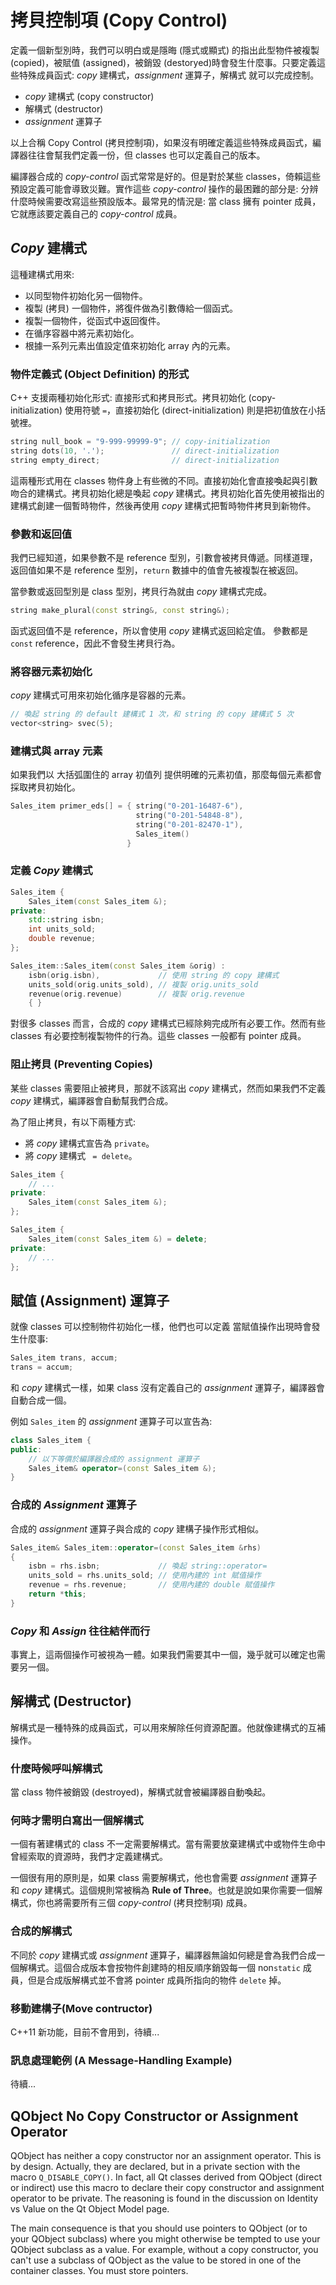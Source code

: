 # 拷貝控制項 (Copy Control)

定義一個新型別時，我們可以明白或是隱晦 (隱式或顯式) 的指出此型物件被複製 (copied)，被賦值 (assigned)，被銷毀 (destoryed)時會發生什麼事。只要定義這些特殊成員函式: *copy* 建構式，*assignment* 運算子，解構式 就可以完成控制。

- *copy* 建構式 (copy constructor)
- 解構式 (destructor)
- *assignment* 運算子
  
以上合稱 Copy Control (拷貝控制項)，如果沒有明確定義這些特殊成員函式，編譯器往往會幫我們定義一份，但 classes 也可以定義自己的版本。

編譯器合成的 *copy-control* 函式常常是好的。但是對於某些 classes，倚賴這些預設定義可能會導致災難。實作這些 *copy-control* 操作的最困難的部分是: 分辨什麼時候需要改寫這些預設版本。最常見的情況是: 當 class 擁有 pointer 成員，它就應該要定義自己的 *copy-control* 成員。

## *Copy* 建構式
這種建構式用來:
- 以同型物件初始化另一個物件。
- 複製 (拷貝) 一個物件，將復件做為引數傳給一個函式。
- 複製一個物件，從函式中返回復件。
- 在循序容器中將元素初始化。
- 根據一系列元素出值設定值來初始化 array 內的元素。

### 物件定義式 (Object Definition) 的形式
C++ 支援兩種初始化形式: 直接形式和拷貝形式。拷貝初始化 (copy-initialization) 使用符號 `=`，直接初始化 (direct-initialization) 則是把初值放在小括號裡。

```cpp
string null_book = "9-999-99999-9"; // copy-initialization
string dots(10, '.');               // direct-initialization
string empty_direct;                // direct-initialization
```

這兩種形式用在 classes 物件身上有些微的不同。直接初始化會直接喚起與引數吻合的建構式。拷貝初始化總是喚起 *copy* 建構式。拷貝初始化首先使用被指出的建構式創建一個暫時物件，然後再使用 *copy* 建構式把暫時物件拷貝到新物件。

### 參數和返回值
我們已經知道，如果參數不是 reference 型別，引數會被拷貝傳遞。同樣道理，返回值如果不是 reference 型別，`return` 數據中的值會先被複製在被返回。

當參數或返回型別是 class 型別，拷貝行為就由 *copy* 建構式完成。

```cpp
string make_plural(const string&, const string&);
```

函式返回值不是 reference，所以會使用 *copy* 建構式返回給定值。
參數都是 `const` reference，因此不會發生拷貝行為。

### 將容器元素初始化
*copy* 建構式可用來初始化循序是容器的元素。

```cpp
// 喚起 string 的 default 建構式 1 次，和 string 的 copy 建構式 5 次
vector<string> svec(5);
```

### 建構式與 array 元素
如果我們以 大括弧圍住的 array 初值列 提供明確的元素初值，那麼每個元素都會採取拷貝初始化。

```cpp
Sales_item primer_eds[] = { string("0-201-16487-6"),
                            string("0-201-54848-8"),
                            string("0-201-82470-1"),
                            Sales_item()
                          }
```

### 定義 *Copy* 建構式

```cpp
Sales_item {
    Sales_item(const Sales_item &);
private:
    std::string isbn;
    int units_sold;
    double revenue;
};

Sales_item::Sales_item(const Sales_item &orig) : 
    isbn(orig.isbn),             // 使用 string 的 copy 建構式
    units_sold(orig.units_sold), // 複製 orig.units_sold
    revenue(orig.revenue)        // 複製 orig.revenue
    { }
```

對很多 classes 而言，合成的 *copy* 建構式已經除夠完成所有必要工作。然而有些 classes 有必要控制複製物件的行為。這些 classes 一般都有 pointer 成員。

### 阻止拷貝 (Preventing Copies)
某些 classes 需要阻止被拷貝，那就不該寫出 *copy* 建構式，然而如果我們不定義 *copy* 建構式，編譯器會自動幫我們合成。

為了阻止拷貝，有以下兩種方式:
- 將 *copy* 建構式宣告為 `private`。
- 將 *copy* 建構式 ` = delete`。

```cpp
Sales_item {
    // ...
private:
    Sales_item(const Sales_item &);
};
```

```cpp
Sales_item {
    Sales_item(const Sales_item &) = delete;
private:
    // ...
};
```

## 賦值 (Assignment) 運算子
就像 classes 可以控制物件初始化一樣，他們也可以定義 當賦值操作出現時會發生什麼事:

```cpp
Sales_item trans, accum;
trans = accum;
```

和 *copy* 建構式一樣，如果 class 沒有定義自己的 *assignment* 運算子，編譯器會自動合成一個。

例如 `Sales_item` 的 *assignment* 運算子可以宣告為:

```cpp
class Sales_item {
public:
    // 以下等價於編譯器合成的 assignment 運算子
    Sales_item& operator=(const Sales_item &);
}
```

### 合成的 *Assignment* 運算子
合成的 *assignment* 運算子與合成的 *copy* 建構子操作形式相似。

```cpp
Sales_item& Sales_item::operator=(const Sales_item &rhs)
{
    isbn = rhs.isbn;             // 喚起 string::operator=
    units_sold = rhs.units_sold; // 使用內建的 int 賦值操作
    revenue = rhs.revenue;       // 使用內建的 double 賦值操作
    return *this;
}
```

### *Copy* 和 *Assign* 往往結伴而行
事實上，這兩個操作可被視為一體。如果我們需要其中一個，幾乎就可以確定也需要另一個。

## 解構式 (Destructor)
解構式是一種特殊的成員函式，可以用來解除任何資源配置。他就像建構式的互補操作。

### 什麼時候呼叫解構式
當 class 物件被銷毀 (destroyed)，解構式就會被編譯器自動喚起。

### 何時才需明白寫出一個解構式
一個有著建構式的 class 不一定需要解構式。當有需要放棄建構式中或物件生命中曾經索取的資源時，我們才定義建構式。

一個很有用的原則是，如果 class 需要解構式，他也會需要 *assignment* 運算子和 *copy* 建構式。這個規則常被稱為 **Rule of Three**。也就是說如果你需要一個解構式，你也將需要所有三個 *copy-control* (拷貝控制項) 成員。

### 合成的解構式
不同於 *copy* 建構式或 *assignment* 運算子，編譯器無論如何總是會為我們合成一個解構式。這個合成版本會按物件創建時的相反順序銷毀每一個 non`static` 成員，但是合成版解構式並不會將 pointer 成員所指向的物件 `delete` 掉。

### 移動建構子(Move contructor)
C++11 新功能，目前不會用到，待續...

### 訊息處理範例 (A Message-Handling Example)
待續...

## QObject No Copy Constructor or Assignment Operator

QObject has neither a copy constructor nor an assignment operator. This is by design. Actually, they are declared, but in a private section with the macro `Q_DISABLE_COPY()`. In fact, all Qt classes derived from QObject (direct or indirect) use this macro to declare their copy constructor and assignment operator to be private. The reasoning is found in the discussion on Identity vs Value on the Qt Object Model page.

The main consequence is that you should use pointers to QObject (or to your QObject subclass) where you might otherwise be tempted to use your QObject subclass as a value. For example, without a copy constructor, you can't use a subclass of QObject as the value to be stored in one of the container classes. You must store pointers.